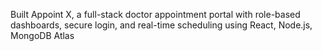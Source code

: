  Built Appoint X, a full-stack doctor appointment portal with role-based dashboards, 
secure login, and real-time scheduling using React, Node.js, MongoDB Atlas
